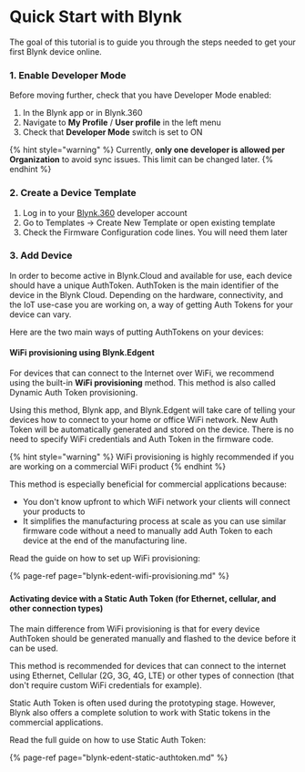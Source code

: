 # Quick Start with Blynk

The goal of this tutorial is to guide you through the steps needed to get your first Blynk device online.

### **1. Enable Developer Mode** 

Before moving further, check that you have Developer Mode enabled:

1. In the Blynk app or in Blynk.360
2. Navigate to **My Profile** / **User profile** in the left menu
3. Check that **Developer Mode** switch is set to ON

{% hint style="warning" %}
Currently, **only one developer is allowed per Organization** to avoid sync issues. This limit can be changed later.
{% endhint %}



### **2. Create a Device Template** 

1. Log in to your [Blynk.360](https://blynk.cloud/) developer account  
2. Go to Templates -&gt; Create New Template or open existing template  
3. Check the Firmware Configuration code lines. You will need them later 



### **3. Add Device** 

In order to become active in Blynk.Cloud and available for use, each device should have a unique AuthToken. AuthToken is the main identifier of the device in the Blynk Cloud. Depending on the hardware, connectivity, and the IoT use-case you are working on, a way of getting Auth Tokens for your device can vary.

Here are the two main ways of putting AuthTokens on your devices:

#### WiFi provisioning using Blynk.Edgent

For devices that can connect to the Internet over WiFi, we recommend using the built-in **WiFi provisioning** method. This method is also called Dynamic Auth Token provisioning.

Using this method, Blynk app, and Blynk.Edgent will take care of telling your devices how to connect to your home or office WiFi network. New Auth Token will be automatically generated and stored on the device. There is no need to specify WiFi credentials and Auth Token in the firmware code. 

{% hint style="warning" %}
WiFi provisioning is highly recommended if you are working on a commercial WiFi product
{% endhint %}

This method is especially beneficial for commercial applications because:

* You don't know upfront to which WiFi network your clients will connect your products to
* It simplifies the manufacturing process at scale as you can use similar firmware code without a need to manually add Auth Token to each device at the end of the manufacturing line. 

Read the guide on how to set up WiFi provisioning:

{% page-ref page="blynk-edent-wifi-provisioning.md" %}

### 

#### Activating device with a Static Auth Token \(for Ethernet, cellular, and other connection types\)

The main difference from WiFi provisioning is that for every device AuthToken should be generated manually and flashed to the device before it can be used.

This method is recommended for devices that can connect to the internet using Ethernet, Cellular \(2G, 3G, 4G, LTE\) or other types of connection \(that don't require custom WiFi credentials for example\). 

Static Auth Token is often used during the prototyping stage. However, Blynk also offers a complete solution to work with Static tokens in the commercial applications.  

Read the full guide on how to use Static Auth Token:

{% page-ref page="blynk-edent-static-authtoken.md" %}




